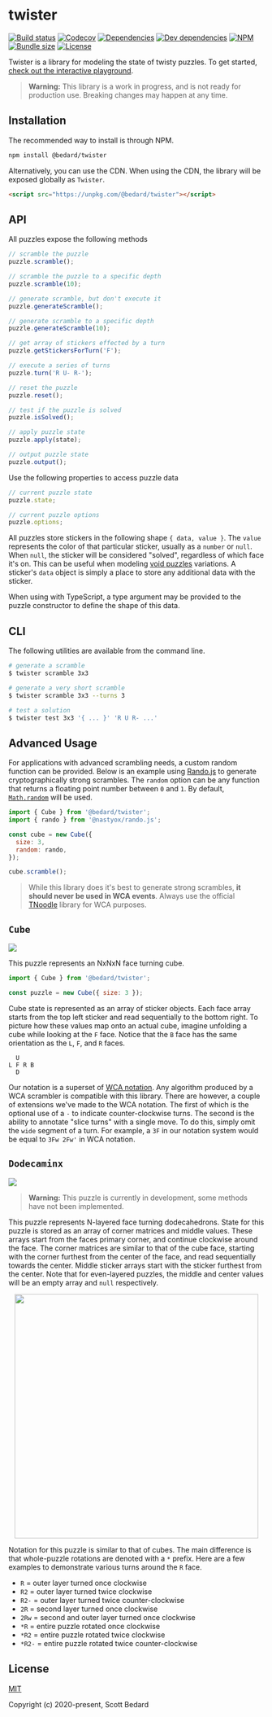 # twister

[![Build status](https://img.shields.io/github/workflow/status/scottbedard/twister/Test)](https://github.com/scottbedard/twister/actions)
[![Codecov](https://img.shields.io/codecov/c/github/scottbedard/twister)](https://codecov.io/gh/scottbedard/twister)
[![Dependencies](https://img.shields.io/david/scottbedard/twister)](https://david-dm.org/scottbedard/twister)
[![Dev dependencies](https://img.shields.io/david/dev/scottbedard/twister)](https://david-dm.org/scottbedard/twister?type=dev)
[![NPM](https://img.shields.io/npm/v/@bedard/twister)](https://www.npmjs.com/package/@bedard/twister)
[![Bundle size](https://img.shields.io/bundlephobia/minzip/@bedard/twister?label=gzipped)](https://bundlephobia.com/result?p=@bedard/twister)
[![License](https://img.shields.io/github/license/scottbedard/twister?color=blue)](https://github.com/scottbedard/twister/blob/master/LICENSE)

Twister is a library for modeling the state of twisty puzzles. To get started, [check out the interactive playground](https://bedard-twister.netlify.app/).

> **Warning:** This library is a work in progress, and is not ready for production use. Breaking changes may happen at any time.

## Installation

The recommended way to install is through NPM.

```bash
npm install @bedard/twister
```

Alternatively, you can use the CDN. When using the CDN, the library will be exposed globally as `Twister`.

```html
<script src="https://unpkg.com/@bedard/twister"></script>
```

## API

All puzzles expose the following methods

```js
// scramble the puzzle
puzzle.scramble();

// scramble the puzzle to a specific depth
puzzle.scramble(10);

// generate scramble, but don't execute it
puzzle.generateScramble();

// generate scramble to a specific depth
puzzle.generateScramble(10);

// get array of stickers effected by a turn
puzzle.getStickersForTurn('F');

// execute a series of turns
puzzle.turn('R U- R-');

// reset the puzzle
puzzle.reset();

// test if the puzzle is solved
puzzle.isSolved();

// apply puzzle state
puzzle.apply(state);

// output puzzle state
puzzle.output();
```

Use the following properties to access puzzle data

```js
// current puzzle state
puzzle.state;

// current puzzle options
puzzle.options;
```

All puzzles store stickers in the following shape `{ data, value }`. The `value` represents the color of that particular sticker, usually as a `number` or `null`. When `null`, the sticker will be considered "solved", regardless of which face it's on. This can be useful when modeling [void puzzles](https://en.wikipedia.org/wiki/Void_Cube) variations. A sticker's `data` object is simply a place to store any additional data with the sticker.

When using with TypeScript, a type argument may be provided to the puzzle constructor to define the shape of this data.

## CLI

The following utilities are available from the command line.

```bash
# generate a scramble
$ twister scramble 3x3

# generate a very short scramble
$ twister scramble 3x3 --turns 3

# test a solution
$ twister test 3x3 '{ ... }' 'R U R- ...'
```

## Advanced Usage

For applications with advanced scrambling needs, a custom random function can be provided. Below is an example using [Rando.js](https://randojs.com/) to generate cryptographically strong scrambles. The `random` option can be any function that returns a floating point number between `0` and `1`. By default, [`Math.random`](https://developer.mozilla.org/en-US/docs/Web/JavaScript/Reference/Global_Objects/Math/random) will be used.

```js
import { Cube } from '@bedard/twister';
import { rando } from '@nastyox/rando.js';

const cube = new Cube({
  size: 3,
  random: rando,
});

cube.scramble();
```

> While this library does it's best to generate strong scrambles, **it should never be used in WCA events**. Always use the official [TNoodle](https://github.com/thewca/tnoodle) library for WCA purposes.

## `Cube`

<img src="https://user-images.githubusercontent.com/7980426/76586921-8a3c3280-649f-11ea-9d9c-31b7a3080e60.png">

This puzzle represents an NxNxN face turning cube.

```js
import { Cube } from '@bedard/twister';

const puzzle = new Cube({ size: 3 });
```

Cube state is represented as an array of sticker objects. Each face array starts from the top left sticker and read sequentially to the bottom right. To picture how these values map onto an actual cube, imagine unfolding a cube while looking at the `F` face. Notice that the `B` face has the same orientation as the `L`, `F`, and `R` faces.

```
  U
L F R B
  D
```

Our notation is a superset of [WCA notation](https://www.worldcubeassociation.org/regulations/#12a). Any algorithm produced by a WCA scrambler is compatible with this library. There are however, a couple of extensions we've made to the WCA notation. The first of which is the optional use of a `-` to indicate counter-clockwise turns. The second is the ability to annotate "slice turns" with a single move. To do this, simply omit the `wide` segment of a turn. For example, a `3F` in our notation system would be equal to `3Fw 2Fw'` in WCA notation.

## `Dodecaminx`

<img src="https://user-images.githubusercontent.com/7980426/76587868-86f67600-64a2-11ea-80f3-74dd928909c6.png">

> **Warning:** This puzzle is currently in development, some methods have not been implemented.

This puzzle represents N-layered face turning dodecahedrons. State for this puzzle is stored as an array of corner matrices and middle values. These arrays start from the faces primary corner, and continue clockwise around the face. The corner matrices are similar to that of the cube face, starting with the corner furthest from the center of the face, and read sequentially towards the center. Middle sticker arrays start with the sticker furthest from the center. Note that for even-layered puzzles, the middle and center values will be an empty array and `null` respectively.

<p align="center">
  <img src="https://user-images.githubusercontent.com/7980426/97071250-077e6880-1594-11eb-8739-57a45203eb6a.png" width="480px">
</p>

Notation for this puzzle is similar to that of cubes. The main difference is that whole-puzzle rotations are denoted with a `*` prefix. Here are a few examples to demonstrate various turns around the `R` face.

- `R` = outer layer turned once clockwise
- `R2` = outer layer turned twice clockwise
- `R2-` = outer layer turned twice counter-clockwise
- `2R` = second layer turned once clockwise
- `2Rw` = second and outer layer turned once clockwise
- `*R` = entire puzzle rotated once clockwise
- `*R2` = entire puzzle rotated twice clockwise
- `*R2-` = entire puzzle rotated twice counter-clockwise

## License

[MIT](https://github.com/scottbedard/twister/blob/master/LICENSE)

Copyright (c) 2020-present, Scott Bedard
